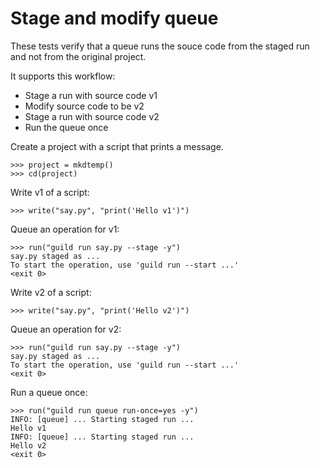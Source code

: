 # Stage and modify queue

These tests verify that a queue runs the souce code from the staged
run and not from the original project.

It supports this workflow:

- Stage a run with source code v1
- Modify source code to be v2
- Stage a run with source code v2
- Run the queue once

Create a project with a script that prints a message.

    >>> project = mkdtemp()
    >>> cd(project)

Write v1 of a script:

    >>> write("say.py", "print('Hello v1')")

Queue an operation for v1:

    >>> run("guild run say.py --stage -y")
    say.py staged as ...
    To start the operation, use 'guild run --start ...'
    <exit 0>

Write v2 of a script:

    >>> write("say.py", "print('Hello v2')")

Queue an operation for v2:

    >>> run("guild run say.py --stage -y")
    say.py staged as ...
    To start the operation, use 'guild run --start ...'
    <exit 0>

Run a queue once:

    >>> run("guild run queue run-once=yes -y")
    INFO: [queue] ... Starting staged run ...
    Hello v1
    INFO: [queue] ... Starting staged run ...
    Hello v2
    <exit 0>
